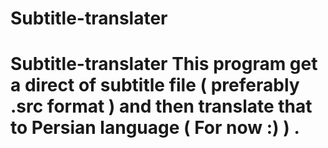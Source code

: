 # Subtitle-translater
# Subtitle-translater This program get a direct of subtitle file ( preferably .src format ) and then translate that to Persian language ( For now :) ) . 
